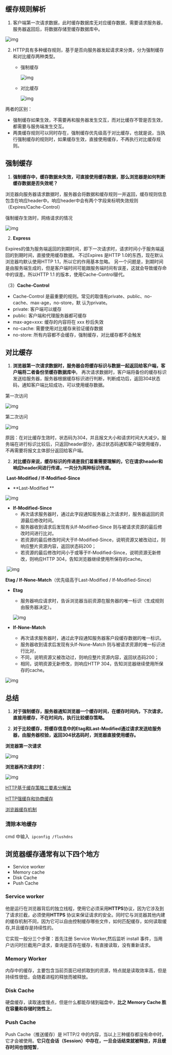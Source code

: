 ## 缓存规则解析

1. 客户端第一次请求数据，此时缓存数据库无对应缓存数据，需要请求服务器，服务器返回后，将数据存储至缓存数据库中。

![img](https://images2015.cnblogs.com/blog/632130/201702/632130-20170210141639213-1923993391.png)

2. HTTP具有多种缓存规则，基于是否向服务器发起请求来分类，分为强制缓存和对比缓存两种类型。

   * 强制缓存

     ![img](https://images2015.cnblogs.com/blog/632130/201702/632130-20170210135521072-1812985836.png)

   * 对比缓存

     ![img](https://images2015.cnblogs.com/blog/632130/201702/632130-20170210141716838-764535017.png)

两者的区别：

 * 强制缓存如果生效，不需要再和服务器发生交互，而对比缓存不管是否生效，都需要与服务端发生交互。
 * 两类缓存规则可以同时存在，强制缓存优先级高于对比缓存，也就是说，当执行强制缓存的规则时，如果缓存生效，直接使用缓存，不再执行对比缓存规则。

## 强制缓存

1. **强制缓存中，缓存数据未失效，可直接使用缓存数据，那么浏览器是如何判断缓存数据是否失效呢？**

​	浏览器向服务器请求数据时，服务器会将数据和缓存规则一并返回，缓存规则信息包含在响应header中。响应header中会有两个字段来标明失效规则（Expires/Cache-Control）

强制缓存生效时，网络请求的情况

![img](https://images2015.cnblogs.com/blog/632130/201702/632130-20170210141755072-1978466289.png)

2. **Express**

​	Expires的值为服务端返回的到期时间，即下一次请求时，请求时间小于服务端返回的到期时间，直接使用缓存数据。
不过Expires 是HTTP 1.0的东西，现在默认浏览器均默认使用HTTP 1.1，所以它的作用基本忽略。
另一个问题是，到期时间是由服务端生成的，但是客户端时间可能跟服务端时间有误差，这就会导致缓存命中的误差。所以HTTP 1.1 的版本，使用Cache-Control替代。

（3）**Cache-Control**

 * Cache-Control 是最重要的规则。常见的取值有private、public、no-cache、max-age，no-store，默	认为private。
* private: 客户端可以缓存
* public: 客户端和代理服务器都可缓存
* max-age=xxx:   缓存的内容将在 xxx 秒后失效
* no-cache: 需要使用对比缓存来验证缓存数据
* no-store: 所有内容都不会缓存，强制缓存，对比缓存都不会触发

## 对比缓存

1. **浏览器第一次请求数据时，服务器会将缓存标识与数据一起返回给客户端，客户端将二者备份至缓存数据库中**。
   再次请求数据时，客户端将备份的缓存标识发送给服务器，服务器根据缓存标识进行判断，判断成功后，返回304状态码，通知客户端比较成功，可以使用缓存数据。

第一次访问

![img](https://images2015.cnblogs.com/blog/632130/201702/632130-20170210141911682-1756976419.png)

第二次访问

![img](https://images2015.cnblogs.com/blog/632130/201702/632130-20170210141921697-379821074.png)

原因：在对比缓存生效时，状态码为304，并且报文大小和请求时间大大减少。服务端在进行标识比较后，只返回header部分，通过状态码通知客户端使用缓存，不再需要将报文主体部分返回给客户端。

2. **对比缓存来说，缓存标识的传递是我们着重需要理解的，它在请求header和响应header间进行传递，一共分为两种标识传递。**

​	**Last-Modified  /  If-Modified-Since**

* **Last-Modified **

![img](https://images2015.cnblogs.com/blog/632130/201702/632130-20170210142249541-789089587.png)

* **If-Modified-Since**
  * 再次请求服务器时，通过此字段通知服务器上次请求时，服务器返回的资源最后修改时间。
  * 服务器收到请求后发现有头If-Modified-Since 则与被请求资源的最后修改时间进行比对。
  * 若资源的最后修改时间大于If-Modified-Since，说明资源又被改动过，则响应整片资源内容，返回状态码200；
  * 若资源的最后修改时间小于或等于If-Modified-Since，说明资源无新修改，则响应HTTP 304，告知浏览器继续使用所保存的cache。

​	![img](https://images2015.cnblogs.com/blog/632130/201702/632130-20170210142307166-135607673.png)

**Etag  /  If-None-Match**（优先级高于Last-Modified  /  If-Modified-Since）

* **Etag**

  * 服务器响应请求时，告诉浏览器当前资源在服务器的唯一标识（生成规则由服务器决定）。

  ![img](https://images2015.cnblogs.com/blog/632130/201702/632130-20170210142054182-1766818273.png)

* **If-None-Match**
  * 再次请求服务器时，通过此字段通知服务器客户段缓存数据的唯一标识。
  * 服务器收到请求后发现有头If-None-Match 则与被请求资源的唯一标识进行比对，
  * 不同，说明资源又被改动过，则响应整片资源内容，返回状态码200；
  * 相同，说明资源无新修改，则响应HTTP 304，告知浏览器继续使用所保存的cache。

![img](https://images2015.cnblogs.com/blog/632130/201702/632130-20170210142115479-1921175758.png)

## 总结

1. **对于强制缓存，服务器通知浏览器一个缓存时间，在缓存时间内，下次请求，直接用缓存，不在时间内，执行比较缓存策略。**

2.  **对于比较缓存，将缓存信息中的Etag和Last-Modified通过请求发送给服务器，由服务器校验，返回304状态码时，浏览器直接使用缓存。**

   **浏览器第一次请求**

![img](https://images2015.cnblogs.com/blog/632130/201702/632130-20170210142134291-1976923079.png)

**浏览器再次请求时：**

![img](https://images2015.cnblogs.com/blog/632130/201702/632130-20170210141453338-1263276228.png)





[HTTP基于缓存策略三要素分解法](http://caibaojian.com/http-cache-3.html)

[HTTP强缓存和协商缓存](https://segmentfault.com/a/1190000008956069)

[浏览器缓存机制](https://www.jianshu.com/p/54cc04190252)

### 清除本地缓存

cmd 中输入` ipconfig /flushdns`

## 浏览器缓存通常有以下四个地方

- Service worker
- Memory cache
- Disk Cache
- Push Cache

###  Service worker

他是运行在浏览器背后的独立线程，使用它必须采用**HTTPS**协议，因为它涉及到了请求拦截，必须使用**HTTPS** 协议来保证请求的安全。同时它与浏览器其他内建的缓存机制不同，因为它可以自由控制缓存哪些文件，如何匹配缓存，如何读取缓存,并且缓存是持续性的。

它实现一般分三个步骤：首先注册 Service Worker,然后监听 install 事件，当用户访问时拦截用户请求，查询是否存在缓存，有直接读取，没有重新请求。

### Memory Worker

内存中的缓存，主要包含当前页面已经抓取到的资源，特点就是读取效率高，但是持续性很低，会随着进程的释放而被释放。

### Disk Cache

硬盘缓存，读取速度慢点，但是什么都能存储到磁盘中，**比之 Memory Cache 胜在容量和存储时效性上**。

### Push Cache

Push Cache（推送缓存）是 HTTP/2 中的内容，当以上三种缓存都没有命中时，它才会被使用。**它只在会话（Session）中存在，一旦会话结束就被释放，并且缓存时间也很短暂**，